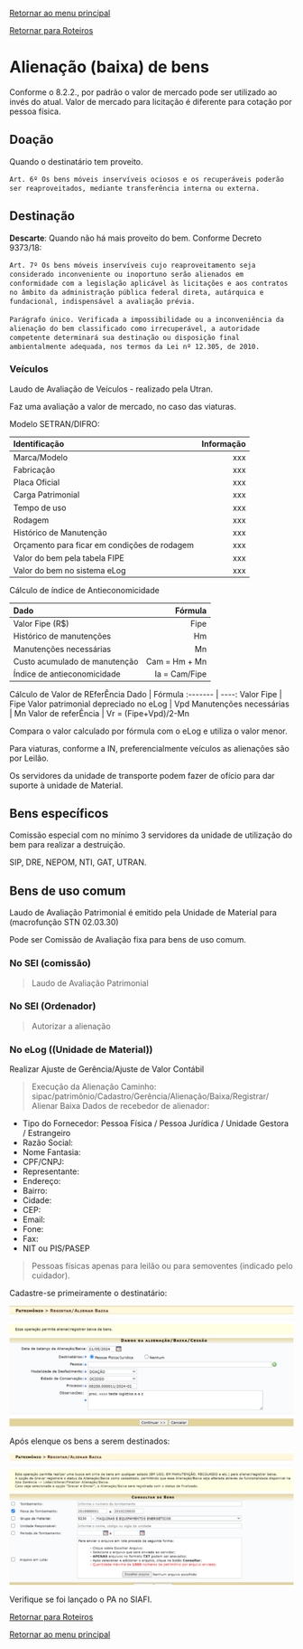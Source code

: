 [Retornar ao menu principal](https://github.com/Mateus-cpa/manual-material/blob/main/README.md)

[Retornar para Roteiros](https://github.com/Mateus-cpa/manual-material/blob/main/roteiros.md)
# Alienação (baixa) de bens

Conforme o 8.2.2., por padrão o valor de mercado pode ser utilizado ao invés do atual. Valor de mercado para licitação é diferente para cotação por pessoa física.

## Doação
Quando o destinatário tem proveito.

```
Art. 6º Os bens móveis inservíveis ociosos e os recuperáveis poderão ser reaproveitados, mediante transferência interna ou externa.
```


## Destinação
**Descarte**: Quando não há mais proveito do bem. Conforme Decreto 9373/18:

```
Art. 7º Os bens móveis inservíveis cujo reaproveitamento seja considerado inconveniente ou inoportuno serão alienados em conformidade com a legislação aplicável às licitações e aos contratos no âmbito da administração pública federal direta, autárquica e fundacional, indispensável a avaliação prévia. 

Parágrafo único. Verificada a impossibilidade ou a inconveniência da alienação do bem classificado como irrecuperável, a autoridade competente determinará sua destinação ou disposição final ambientalmente adequada, nos termos da Lei nº 12.305, de 2010.
```
### Veículos
Laudo de Avaliação de Veículos - realizado pela Utran.

Faz uma avaliação a valor de mercado, no caso das viaturas.

Modelo SETRAN/DIFRO:

Identificação | Informação 
:------- | ----: 
Marca/Modelo | xxx
Fabricação | xxx
Placa Oficial | xxx
Carga Patrimonial | xxx
Tempo de uso | xxx
Rodagem | xxx
Histórico de Manutenção | xxx
Orçamento para ficar em condições de rodagem | xxx
Valor do bem pela tabela FIPE | xxx
Valor do bem no sistema eLog | xxx

 Cálculo de índice de Antieconomicidade
 
Dado  | Fórmula
 :------- | ----:
Valor Fipe (R$) | Fipe
Histórico de manutenções | Hm
Manutenções necessárias | Mn
Custo acumulado de manutenção | Cam = Hm + Mn
Índice de antieconomicidade | Ia = Cam/Fipe

Cálculo de Valor de REferÊncia
Dado  | Fórmula
 :------- | ----:
Valor Fipe | Fipe
Valor patrimonial depreciado no eLog | Vpd
Manutenções necessárias | Mn
Valor de referÊncia | Vr = (Fipe+Vpd)/2-Mn

Compara o valor calculado por fórmula com o eLog e utiliza o valor menor.

Para viaturas, conforme a IN, preferencialmente veículos as alienações são por Leilão.

Os servidores da unidade de transporte podem fazer de ofício para dar suporte à unidade de Material.

## Bens específicos
Comissão especial com no mínimo 3 servidores da unidade de utilização do bem para realizar a destruição.

SIP, DRE, NEPOM, NTI, GAT, UTRAN.

## Bens de uso comum
Laudo de Avaliação Patrimonial é emitido pela Unidade de Material para (macrofunção STN 02.03.30) 

Pode ser Comissão de Avaliação fixa para bens de uso comum.

### No SEI (comissão)
> Laudo de Avaliação Patrimonial

### No SEI (Ordenador)
> Autorizar a alienação

### No eLog ((Unidade de Material))
Realizar Ajuste de Gerência/Ajuste de Valor Contábil

> Execução da Alienação
Caminho: sipac/patrimônio/Cadastro/Gerência/Alienação/Baixa/Registrar/ Alienar Baixa
> Dados de recebedor de alienador: 
- Tipo do Fornecedor:	Pessoa Física / Pessoa Jurídica / Unidade Gestora / Estrangeiro
- Razão Social:
- Nome Fantasia:	
- CPF/CNPJ:	
- Representante:	
- Endereço:	
- Bairro:	
- Cidade:	
- CEP:	
- Email:	
- Fone:	
- Fax:	
- NIT ou PIS/PASEP
> Pessoas físicas apenas para leilão ou para semoventes (indicado pelo cuidador).

Cadastre-se primeiramente o destinatário:

![Cadastro Destinatário](https://github.com/Mateus-cpa/manual-material/blob/main/img/registrar-alienar%20baixa.PNG)

Após elenque os bens a serem destinados:

![Cadastro Bens](https://github.com/Mateus-cpa/manual-material/blob/main/img/registrar-alienar%20baixa2.PNG)

Verifique se foi lançado o PA no SIAFI.


[Retornar para Roteiros](https://github.com/Mateus-cpa/manual-material/blob/main/roteiros.md)

[Retornar ao menu principal](https://github.com/Mateus-cpa/manual-material/blob/main/README.md)